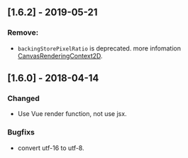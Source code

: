 ## [1.6.2] - 2019-05-21

### Remove:

- `backingStorePixelRatio` is deprecated. more infomation [CanvasRenderingContext2D](https://developer.mozilla.org/en-US/docs/Web/API/CanvasRenderingContext2D).

## [1.6.0] - 2018-04-14

### Changed

- Use Vue render function, not use jsx.

### Bugfixs

- convert utf-16 to utf-8.
